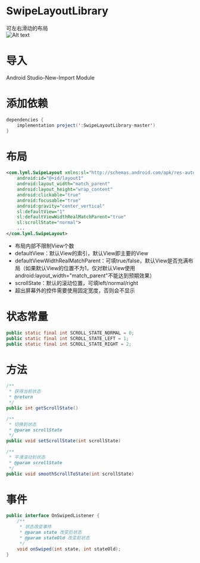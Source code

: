 # SwipeLayoutLibrary
可左右滑动的布局<br>
![Alt text](https://github.com/haluolym/SwipeLayoutLibrary/blob/master/screenshots/ScreenGif1.gif)

# 导入
Android Studio-New-Import Module

# 添加依赖
```java
dependencies {
    implementation project(':SwipeLayoutLibrary-master')
}
```

# 布局
```xml
<com.lyml.SwipeLayout xmlns:sl="http://schemas.android.com/apk/res-auto"
    android:id="@+id/layout1"
    android:layout_width="match_parent"
    android:layout_height="wrap_content"
    android:clickable="true"
    android:focusable="true"
    android:gravity="center_vertical"
    sl:defaultView="1"
    sl:defaultViewWidthRealMatchParent="true"
    sl:scrollState="normal">
    ...
</com.lyml.SwipeLayout>
```

* 布局内部不限制View个数
* defaultView：默认View的索引，默认View即主要的View
* defaultViewWidthRealMatchParent：可填true/false，默认View是否充满布局（如果默认View的位置不为1，仅对默认View使用android:layout_width="match_parent"不能达到预期效果）
* scrollState：默认的滚动位置，可填left/normal/right
* 超出屏幕外的控件需要使用固定宽度，否则会不显示

# 状态常量
```java
public static final int SCROLL_STATE_NORMAL = 0;
public static final int SCROLL_STATE_LEFT = 1;
public static final int SCROLL_STATE_RIGHT = 2;
```

# 方法
```java
/**
 * 获得当前状态
 * @return
 */
public int getScrollState()

/**
 * 切换到状态
 * @param scrollState
 */
public void setScrollState(int scrollState)

/**
 * 平滑滚动到状态
 * @param scrollState
 */
public void smoothScrollToState(int scrollState)
```

# 事件
```java
public interface OnSwipedListener {
    /**
     * 状态改变事件
     * @param state 改变后状态
     * @param stateOld 改变前状态
     */
    void onSwiped(int state, int stateOld);
}
```

